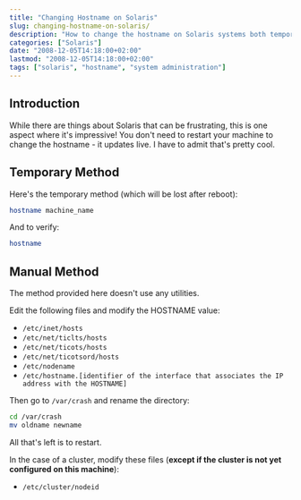 ```yaml
---
title: "Changing Hostname on Solaris"
slug: changing-hostname-on-solaris/
description: "How to change the hostname on Solaris systems both temporarily and permanently without requiring a reboot."
categories: ["Solaris"]
date: "2008-12-05T14:18:00+02:00"
lastmod: "2008-12-05T14:18:00+02:00"
tags: ["solaris", "hostname", "system administration"]
---
```


## Introduction

While there are things about Solaris that can be frustrating, this is one aspect where it's impressive! You don't need to restart your machine to change the hostname - it updates live. I have to admit that's pretty cool.

## Temporary Method

Here's the temporary method (which will be lost after reboot):

```bash
hostname machine_name
```

And to verify:

```bash
hostname
```

## Manual Method

The method provided here doesn't use any utilities.

Edit the following files and modify the HOSTNAME value:

* `/etc/inet/hosts`
* `/etc/net/ticlts/hosts`
* `/etc/net/ticots/hosts`
* `/etc/net/ticotsord/hosts`
* `/etc/nodename`
* `/etc/hostname.[identifier of the interface that associates the IP address with the HOSTNAME]`

Then go to `/var/crash` and rename the directory:

```bash
cd /var/crash
mv oldname newname
```

All that's left is to restart.

In the case of a cluster, modify these files (**except if the cluster is not yet configured on this machine**):

* `/etc/cluster/nodeid`
